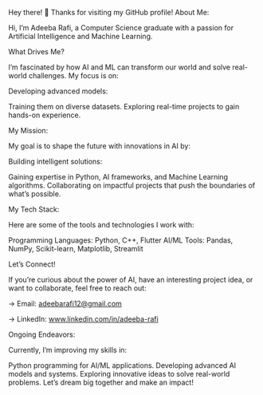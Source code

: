 Hey there! 👋 Thanks for visiting my GitHub profile!
About Me:

Hi, I’m Adeeba Rafi, a Computer Science graduate with a passion for Artificial Intelligence and Machine Learning.

What Drives Me?

I’m fascinated by how AI and ML can transform our world and solve real-world challenges. My focus is on:

Developing advanced models:

Training them on diverse datasets.
Exploring real-time projects to gain hands-on experience.

My Mission:

My goal is to shape the future with innovations in AI by:

Building intelligent solutions:

Gaining expertise in Python, AI frameworks, and Machine Learning algorithms.
Collaborating on impactful projects that push the boundaries of what’s possible.

My Tech Stack:

Here are some of the tools and technologies I work with:

Programming Languages: Python, C++, Flutter
AI/ML Tools: Pandas, NumPy, Scikit-learn, Matplotlib, Streamlit

Let’s Connect!

If you’re curious about the power of AI, have an interesting project idea, or want to collaborate, feel free to reach out:

-> Email: adeebarafi12@gmail.com

-> LinkedIn: www.linkedin.com/in/adeeba-rafi

Ongoing Endeavors:

Currently, I’m improving my skills in:

Python programming for AI/ML applications.
Developing advanced AI models and systems.
Exploring innovative ideas to solve real-world problems.
Let’s dream big together and make an impact!
  


<!---
AdeebaRafi/AdeebaRafi is a ✨ special ✨ repository because its `README.md` (this file) appears on your GitHub profile.
You can click the Preview link to take a look at your changes.
--->
